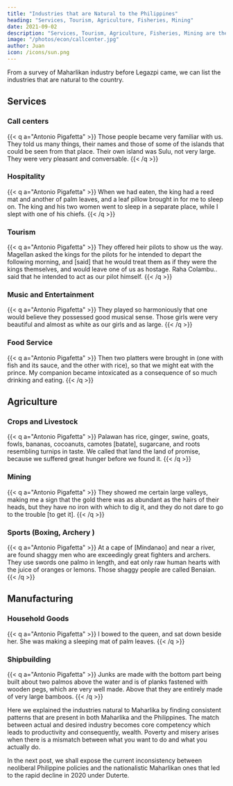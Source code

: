 ```yaml
---
title: "Industries that are Natural to the Philippines"
heading: "Services, Tourism, Agriculture, Fisheries, Mining"
date: 2021-09-02
description: "Services, Tourism, Agriculture, Fisheries, Mining are the natural industries of Maharlika and the Philippines"
image: "/photos/econ/callcenter.jpg"
author: Juan
icon: /icons/sun.png
---
```



From a survey of Maharlikan industry before Legazpi came, we can list the industries that are natural to the country.

## Services 

### Call centers

{{< q a="Antonio Pigafetta" >}}
Those people became very familiar with us. They told us many things, their names and those of some of the islands that could be seen from that place. Their own island was Sulu, not very large. They were very pleasant and conversable.
{{< /q >}}


### Hospitality 

{{< q a="Antonio Pigafetta" >}}
When we had eaten, the king had a reed mat and another of palm leaves, and a leaf pillow brought in for me to sleep on. The king and his two women went to sleep in a separate place, while I slept with one of his chiefs.
{{< /q >}}


### Tourism

{{< q a="Antonio Pigafetta" >}}
They offered heir pilots to show us the way. Magellan asked the kings for the pilots for he intended to depart the following morning, and [said] that he would treat them as if they were the kings themselves, and would leave one of us as hostage. Raha Colambu.. said that he intended to act as our pilot himself.
{{< /q >}}


### Music and Entertainment

{{< q a="Antonio Pigafetta" >}}
They played so harmoniously that one would believe they possessed good musical sense. Those girls were very beautiful and almost as white as our girls and as large.
{{< /q >}}


### Food Service 

{{< q a="Antonio Pigafetta" >}}
Then two platters were brought in (one with fish and its sauce, and the other with rice), so that we might eat with the prince. My companion became intoxicated as a consequence of so much drinking and eating.
{{< /q >}}

<!-- Philippine industries  https://www.rappler.com/newsbreak/iq/171391-fast-facts-agriculture-livelihood-mindanao -->


## Agriculture 

### Crops and Livestock

{{< q a="Antonio Pigafetta" >}}
Palawan has rice, ginger, swine, goats, fowls, bananas, cocoanuts, camotes [batate], sugarcane, and roots resembling turnips in taste. We called that land the land of promise, because we suffered great hunger before we found it.
{{< /q >}}


<!-- Palm oil is more fussy with its requirements, whereas Coconut is more hardy. Palm needs sandy loam soil and doesn’t like too much water, whereas coconuts can grow on more kinds of soil and can tolerate water, which is important since the Philippines (and Sri Lanka) has a lot of typhoons whereas Malaysia and Indonesia do not.

Cocoa requires a lot of work to process and that’s why it’s mostly done in Africa where slave labor seems normal

Coffee demand is very fussy. The flavor of the bean has to be correct otherwise it is not exported and is just for the local market (i.e. kapeng barako). Vietnam has been cultivating coffee for a long time because they were colonized by the French and the French love coffee, and so they have economies of scale to produce good cofffee.

Spices such as garlic are controlled by cartels
 -->
<!-- Food production is the most promising and stable industry in the long run. Mindanao is known as the land of promise because of its fertility and natural resources. Even if global warming devastates the farmlands of Luzon, Mindanao will still be there to provide food.

The Duterte government seems to have pushed for agriculture the most. It did not have any broad iT development program nor electrification infrastructure program. But it has a lot of infrastructure for connecting farms to markets or rural areas to commercial areas -->


### Mining

{{< q a="Antonio Pigafetta" >}}
They showed me certain large valleys, making me a sign that the gold there was as abundant as the hairs of their heads, but they have no iron with which to dig it, and they do not dare to go to the trouble [to get it].
{{< /q >}}


### Sports (Boxing, Archery )

{{< q a="Antonio Pigafetta" >}}
At a cape of [Mindanao] and near a river, are found shaggy men who are exceedingly great fighters and archers. They use swords one palmo in length, and eat only raw human hearts with the juice of oranges or lemons. Those shaggy people are called Benaian.
{{< /q >}}


## Manufacturing

### Household Goods

{{< q a="Antonio Pigafetta" >}}
I bowed to the queen, and sat down beside her. She was making a sleeping mat of palm leaves.
{{< /q >}}


### Shipbuilding

{{< q a="Antonio Pigafetta" >}}
Junks are made with the bottom part being built about two palmos above the water and is of planks fastened with wooden pegs, which are very well made. Above that they are entirely made of very large bamboos.
{{< /q >}}


<!-- IT could be a potential industry since Filipinos are good at English like the India which had a big IT industry (Google’s CEO is Indian). However, IT also requires math which is not a Filipino expertise. Math is an expertise of India and China since the Indians invented zero and ‘Arabic’ numbers, while the Chinese invented the abacus. So IT might not be an industry natural to the Philippines.

Manufacturing has failed many times in the past because the country is an archipelago and the country is too free. So the future cannot be in manufacturing.
 -->

Here we explained the industries natural to Maharlika by finding consistent patterns that are present in both Maharlika and the Philippines. The match between actual and desired industry becomes core competency which leads to productivity and consequently, wealth.  Poverty and misery arises when there is a mismatch between what you want to do and what you actually do. 

In the next post, we shall expose the current inconsistency between neoliberal Philippine policies and the  nationalistic Maharlikan ones that led to the rapid decline in 2020 under Duterte. 
